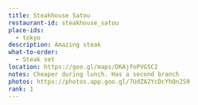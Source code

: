 ```yaml
---
title: Steakhouse Satou
restaurant-id: steakhouse_satou
place-ids:
  - tokyo
description: Amazing steak
what-to-order:
  - Steak set
location: https://goo.gl/maps/DKAjfoPVGSC2
notes: Cheaper during lunch. Has a second branch
photos: https://photos.app.goo.gl/7UdZA2YcDcYhQn2S9
rank: 1
---
```

